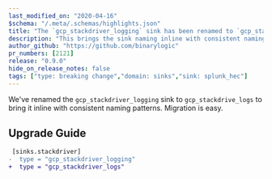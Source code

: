 ```yaml
---
last_modified_on: "2020-04-16"
$schema: "/.meta/.schemas/highlights.json"
title: "The `gcp_stackdriver_logging` sink has been renamed to `gcp_stackdrive_logs`"
description: "This brings the sink naming inline with consistent naming pattern"
author_github: "https://github.com/binarylogic"
pr_numbers: [2121]
release: "0.9.0"
hide_on_release_notes: false
tags: ["type: breaking change","domain: sinks","sink: splunk_hec"]
---
```


We've renamed the `gcp_stackdriver_logging` sink to `gcp_stackdrive_logs` to
bring it inline with consistent naming patterns. Migration is easy.

## Upgrade Guide

```diff title="vector.toml"
 [sinks.stackdriver]
-  type = "gcp_stackdriver_logging"
+  type = "gcp_stackdriver_logs"
```



